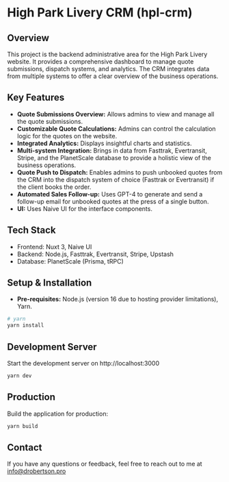 # High Park Livery CRM (hpl-crm)

## Overview
This project is the backend administrative area for the High Park Livery website. It provides a comprehensive dashboard to manage quote submissions, dispatch systems, and analytics. The CRM integrates data from multiple systems to offer a clear overview of the business operations.

## Key Features
- **Quote Submissions Overview:** Allows admins to view and manage all the quote submissions.
- **Customizable Quote Calculations:** Admins can control the calculation logic for the quotes on the website.
- **Integrated Analytics:** Displays insightful charts and statistics.
- **Multi-system Integration:** Brings in data from Fasttrak, Evertransit, Stripe, and the PlanetScale database to provide a holistic view of the business operations.
- **Quote Push to Dispatch:** Enables admins to push unbooked quotes from the CRM into the dispatch system of choice (Fasttrak or Evertransit) if the client books the order.
- **Automated Sales Follow-up:** Uses GPT-4 to generate and send a follow-up email for unbooked quotes at the press of a single button.
- **UI:** Uses Naive UI for the interface components.

## Tech Stack
- Frontend: Nuxt 3, Naive UI
- Backend: Node.js, Fasttrak, Evertransit, Stripe, Upstash
- Database: PlanetScale (Prisma, tRPC)


## Setup & Installation
- **Pre-requisites:** Node.js (version 16 due to hosting provider limitations), Yarn.

```bash
# yarn
yarn install
```

## Development Server

Start the development server on http://localhost:3000

```bash
yarn dev
```

## Production

Build the application for production:

```bash
yarn build
```

## Contact
If you have any questions or feedback, feel free to reach out to me at info@drobertson.pro
